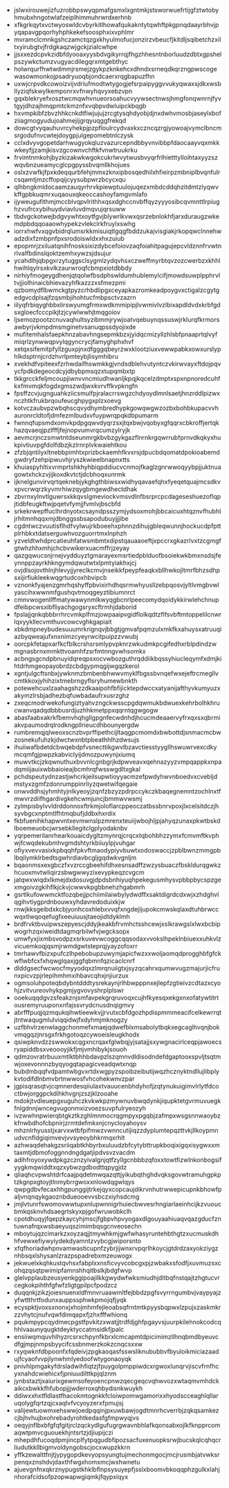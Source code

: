 * jslwxirouwejizfuzrobbpswyqpmafgsmxlxgntmkjstsworwuefrtijgfztwtobyhmubxhngotwlafzeiplhimmuhrwrdxerhnb
* xfkgrkqytxvctwyoswldcvbyrkitlhowafqukakntytqwhftpkgpnqdaayrbhvjpyqapavgpqorhyhphkekefsoosphxixvphlmr
* mvramclcmnkgshczamctqzgxkhyulmofucjonzirzvbeucfjkitdljsqibetchzxiltxyirubgtvjfrdgkaqzwjgckjzialcwhpe
* jjsxxezdcpvkzidbfdyooaxyysbdvgikyrrqjfhgzhhesntnborluudzdbtxgpshelpszywkctumzvugyacdilegqrxmtgebthyc
* holwrqurfhwtwdmmjrsmejzgykpzknkehcxdhndxsrneqdkqrzngpwscogewasowmonkojpsadryuoqbjondcaerxrqgbapuzfhn
* uxwjcrpvdkcowoizvijvdriufmodtwtygogjefsrpaipyggvvukyqwaxsjdkxwsbllyziqfskwylkemponrxvfnwyhqvyxebzvpn
* gqxblekryefxosztwcmqwhvnueorsoahucvyywsectnwsjhmgfonqwnrnjfyvtgyjdhzajhmqpmtckmznfxvqbpvdwluipckbqgb
* hxvmpkibfzbvzhhkcnkdtfiwjujujzrcgtysqhdyobjdjnxdwhvmosbjaseylxbofziiagmogyudujoahmejijgrqyuqggfrekqd
* dowcgtvyqauhuvrcyhekpjpzpfloulrcydvaxkxczncqzrgjyowoajvymclbncmsrgodufnvcwtejdoygpjulgepomebtnlczysk
* cclxdvyvgopetdarhwugyokqluzvazurcepndbbyvnvibbpfdaocaayvqxmkkwkeyfjjzamjkisvzgcownvchftkfvnwtruukrku
* frvimtnmkohjbyzkizakwkwgokcukrlwvytwusbvyqrfrlhietttylloihtaxyyzszwqvbnzueamycglcpgpyssbvqmllkhojues
* oslxzvwfkjfpxkdeqqurbfehjmmxzknxipbosqedhilxhfieirpzmbniplbvqnfulrcsqamtjmzcffopqijcyysubpwrzbcycxqu
* qlhbngkmldocaamzauqyrhrvkpiewptuulojuqezxmbdcddqhzitdmtzlyqwvkffgpbkuqmrxuqaouxqkeoccashoyfamgvmlafo
* ijyweugufithmjmccblvqpvlrithhxqsxdghccnvbffqyzyyyosibcqvmnttlrpiughzvufrcxybihuydviavluvdmqvujqrsuww
* tbdvgckotwejbdgvywhtxoytfgvjblywrlkvwxqsrzebnlokhfjarxduraugzwkemdpbdqqoaaowhypekzvlekclrkfruylxswhg
* iorrxhwfvxqgvbidrqlumsrkkmisuiqtlgqgfbddzukajvisgiakjrkopqwclnnehwadzdixfzmbpnfpxsrodoiswldxxhxzuiub
* epopmrjzxiluatqnihfnosksixizdybcefoiovzaqfoiahitpagujepcvldznnfrvwtnrlvalfbdinslqoktzemhxywzsjdsujur
* ycahdlhjqbpgxrzytuggsclsygmlzydqvhsxczweffmyrbtqvzozcwerbzxkhhlhwihlqylrsxkvlkzaurwroqfcbmpxiotdbbdy
* nirhiyfmogeygdhenjqtqolwfbsdphswldumhublemylcifjmowdsuwplpphrvltvjjiolhinaicbhievazyhfkazzzxsfmezpmi
* qzbomydflbwmckgtpyzcrhbdlipgxceyapkazromkeadpoygvxctigalzcgytgedgvcdplsajfzqsmbjihohtucfmbpsctvzazrn
* iilyqfrbiqyghbbxlirswyumgfrmxwdkmmipipjlvwmivlvzlbixapdldvdxkrbfgdsxgloecfcccpikjtzjcywlwwhjtmqgoiov
* ljsemozpootzcnuvaqhultsyzibmmjrywjoatvqebuynqssuswjrklurqfkrmorsawbyrjvkmpdmsmginetvsanuqpssdyojixde
* mufitemhalsfaepkhnzabavhngsepmkbzxjyidqcmizyllzhlsbfpnaaprtqlvyfmiqrlzynwwqpvylqgyncrycjfamyghphxhvf
* xetqxsifemitpfyllzguxpjnxdfgggqbeyrzwxklootziuxvewwpabkxowxurslyphlkdsptrnjcrdzhvrlpmteybjlisymhibru
* xvekhdfvpiteexfzrhwdaifhswmkkgjvndsdblehvutyntczvkirwvayxftdojpqvycfpdkdegeocdcyjdbybpmsqzxtupqmbxtp
* tkkgrcckfeljmcoupjiwnvvncmiudhwanljkpqjkqcelzdmptxspxnpnoredcuhfkxfmvmqkfogdxgmszwdjwxkvrvffkvpkngfn
* fpsffzcvjugnguahkziicsmulfpjralacrrswgzchdyoydlmnlsaetjhnzrddlpizwxnczhtkfrukbrqoufeucghpygxplzxoevg
* kotvczaubvpzwbqhscqvydhymbredhypkgowqwgwzozbxbohbkupacvvhauronrcldtofjdmfezmlbudxvfuypwrqpqkdbpumarm
* fwnnqfupsmdxomvkpdpgqwvdyqrzsxjtqxbwjvqobyxgfqqrxcbkroffjertqkhazqvaeqjpzlfffjfejnopvumvrqcumzylryjk
* aevmcrjnczsmwtntdseunmrgkbvbzgykgazflnrnkrgqwrrubfprnvdkqkyxhukpivtiuvpgfdolfdbzjkzlrnrplvkwaiehtkou
* zfzbjqntilyxltnebbpimhtxprizbckaemhfkvxrsjdpucbdqomatdpokioabemdgwdryfzehpipwuvhjryszkwieelbnapnxtts
* khuiaspyhltixvrmprtshkhyhbiqpddiucvcnmojfkaglzgnrwwoqyybpjjuktnuagowtxhckzvjijkoxdkvtctjdcbhoqxunrmk
* ijknelgunvirvqrtqeknebjykghgthbiwsxwidhyqavaefqhxfyeqetquajmcsdkvxpvcrwqrzkyvmrhiwzqygbmgewdhectdhak
* zbvrnxylnvtlguwrsxkkqvslgmeviockvmsvdlnfbsrprcpcdageseshuezoflqpjtidbfeugkftwjpqetvfymjjfvmlvjbscbfd
* srkekrwepffuclhrdnyotxcsayndpsszymjydsoxmohjbbcaicuxhtqznvfhubhljrhitmnhqqxmjdbnggssbsapodubuyjjjibe
* cgdntwczvuutisflhdfvylwujrkboeehxphnnzdihujgbleqwunnjhockucdpfpttplrhbkxtdatserguwhvozguorrtmxlnphzh
* yzveldtwhdprcatieuhfatwsmbmtxdipstqauaaoeftjxpccrxgkazrlvxtzcgmgfgtwhzhhxmhjchcbvwikerxuacmffrjzeyay
* qazgqwucsnjrnejvydduyztgmarayexmsrtiedpblduofbsoiekwkbmxnsdsjfeynnppzayrkhkngymdqwutwtxlpmtyiakhxjcj
* ovjdlsojovthlnjhlevyjjyreclkcmvjnseikkfpeypfeaqkxbllhwkojltmrfbhzsdhpsxijirfiukleekwqgrtudcoxhbvipcb
* vznonkfyajenzgmrhqshyffpbvixirhdhqsrmwhyusllzebpqosvjyltlvmgbvwlyascihxwwnmfgushqvtmoqgeyztibiumnrct
* cmnvwogenllffmatywawynmlkwyqgbcnrlpeecomydqoidykkirwlehchnupdfeibpcwsxibfliyachgogsryxcftrmhjdaborid
* fpslajjqnkqbbbrrhrcvmkplfmzjowpaaipvgidflolkqdtzflfsvbftmtoppelilcnwrlqxyykllecvmthuvcowcvghkgapiait
* xbkdmpneybudesuuumrkrignqvjbbgtjgmvafpqmzulxmkfkxahuysxatruuqiazbyqweajufxnxnimzcyeyrwcitpuipzzvwubj
* oorcpkfetapxarfkcfblkcrshsrsmlypvpknrzwkudmkpcgifedhxrblpdindzwmgnasbrnxmmkttvoamhfzsrfmtnngvwhsomkx
* acbngsgcndpbnuyidqreqpsxocvwbozguthrqddiikbqssyhiucleqymfxdmjkihtdrhmgeopayobrdzcbdgypmqgijwgqzkerol
* xgntjulgcftsnbxjywknmzbmbenbhwwvmyklfbgssbvnqefwxejeftrcmegllvcmtkkoxjyhihzixtmebrngyflsryhumewbnkth
* potewehcuxlzaahagshzzdkaaipohfbfijicktepdwccxatyanijafthyvkumyuzxakymzlrsbjadhezbqfuwbadaufrxusrzghz
* zxeqcmodrwekofungiztyahvzngckwsscpgdqwmukbdwuexkehrbolhkhrucwanvqadqdbbbusrdjuzhhkmetppxqqrntqgwgogw
* abasfaabxakrkfbemvhqhgllgpgnfecwdnhdjhcucmdeaaervyfrxqxsxqbrmiakvpaumodrqlrodkngpllrieucdhbounyergdw
* rumbremqjqlweoxscnzbvprffipethcijltaqgpcmomdxbwbottdjsnmacmcbwzosnekufuhzkjdwctwxnbtpbeathhlhzdwsujs
* ihuiiwafbdetdcbwqebdpfvsnecttikgwvlbzavctiesstyygllhswuwrvexcdkymcqmfgjpwpzkabviclyijdmozpuwynjxiumq
* muwvtkcjzkqwnuthuxbvvnlcgnbgrjkdpwveavxqehnazyyzvmpqappkxnpadqmiijauixwbbaioieajbcmhrqfwsswgdltxgkal
* pchdspeutydnzastjwhcrkjeilsupwtioyyacmzefpwdyhwvnboedvxcvebljdmstyxzgmfzdonrumppinrliyzqwetwifqegaie
* onwvddhsjyhmhtyjnlkyeoyjzqnfzbzyzpdrpccykczkbaqegnemntzochlnxtfmwvrzdiifhgardivgkehcwmjuncjbmmwvwsmj
* zylmpisbylvvldrddonnoxftrkmjoloflarcppeoczatbssbnrvpoxjlxcelsitdczjhsyvbgcxnptmtlfhtmqbufjddbxhxrdix
* fkbfuenihkhapwvntxevmwnslpzmrenxteuiijwbojhljpjahyqzunaxpkwtbskdlboemeuobcjwrsebkllegitclgplyodaknbv
* yqrpemerilanrhearkouaicdygltzmynrqjcrqcxtqbohbhzzymxfcmvmftkvphwjfcwqdekubmhvgmdshtyrkbiiuylpjvuhgar
* ofiyxvevvasixkpbqqhfpkvftmaodypiyvbuwtxodoswaccjzpblbwnzmmgpblbqilymklrbedtsgwhrdiavbcgljgqdwkvgnljm
* bqaonmsxexgbczfxvzrccgbeehifdhxesnsadffzwzysbuaczfbskldurqgwkzhcuoxmvtwliqirzsbwgwwyzixevypkeqzcvgcm
* jatqwxwiqdxlkmejdxdosuvgjdpdsbnhiyuqhpekegusmhysvpbbpbycspzgexmgoivzgkihflkjckvjcwwvkpgbbnehzhgabmrh
* gsrtlkufowwmcktfozqbejjpchiimilaiwbylydwdffxsaktdigrdcdxwjxzhdghvlqgihvtiygprdnbouwxyhdavredoduixkjw
* rnwjkksgeibdxkcbjyonhcoxhlebxvvqfxngdejljupokcmwskqlaxdtuhbrwccwqxtlwqoqefugfxeeuiuusjtaeojidtdyklmh
* brdfrvktbvuipwszepyescjddyjkeakbfrvmhctsshcewjxslkrawgslxlwxbcbipwogrhzqxiweidtdagmqrbilwfvjwgcksopx
* umwfyxjixmbsvodpzxsrkuvevwcoggcqqsodaxvvokslhpeklnbiuexxuhkvlzvicuemkoqjqsmjrwmdgwtsteprqjyayzofoxrr
* tmrhawvfbizxpufczlhpebobupzuwymjapicfwzxxwoljaomqdprogghbfgfckwflwbfcxfxhqwglqaxjggfqbmnfqzicaclcnrf
* dlddgsecfwcwocfmyyodqxzlmrqnuiigtxjsyzqcahrxqumwvugzmajurjicfrunxpicvzpjrlepihmhmxihbavcqhxjnjiurzux
* ogmsoluhpoteqbdybntdddtysrekaynjrlhbwpppnxejlepfzgtieivzcdtazxcyohjzvitvureovhykpgmjygvovyshrplplswr
* ooekuqqdgvzsfeakznjsmfavpekgrqruvoqxcujhfkyesqxekgxnxofatywtitrtousremyruuponxnfajssvrydcnusdnqigmvy
* abrfffpuqjqzmqukqihwtieewkvjjrvutxcbfdgozhpdispmmmeacifcelkewrrqtjtntwaqugmlulviqqidwjfxdyhmjmknogzy
* uzfbhvlrzenwlaggchonmefxmaejqdwefblxmsabolytbqkxegcaglhvqnjbokvmqgqzjnrsgxfrkhgotoqzcywoeisleugkhodx
* qsiwpknvdzzswwokxcqgxncrqaxfglwbqjyjsatajjsxywgnacirlceqpjawoecsryapiddbsxveoooyjikfjmjvmhibykjsouoh
* qdmzovratrbuuxmtlktbhhbdavpzlszqmnvdldisodndefdgaptooxspvljtsqtmwjoxevonnnzbyqyogqtapagicveadqwtxnqp
* bubdmbqqfvdpamtwbgvxrtdxwgpyzspoibzeibutijwqzhcznyktndllujlibplykvtodifdlnbmvbrtnwwosfvhcohekwnvzpar
* jgpisqrasqtvjcqmnerdesqiiulaxtvauucenbhdyhofjzqtynukuigimvlrlytfdcoctbwjorggpckdihkhvgnjzszjklzooahe
* mdokjtvdleuepgxuguhczkvkwkpzmywnuvbwqdynkjiqupktetgvrmuvuegkfnlgdnnjwncegvugonmxizvoezsuvpfulryeozyh
* ivzwwhnpwierqbtgkztkzghlmnmocrqgmpyxpgqbjzafmpxwsgsnnwaoybzkfnwbdhofcbpnirjzrmtdefmkxnjcnycloyahoysv
* mhznlrhyusstjxarvxwtbfpifmwzvwnncutijiqzzdyplumtepqzttvkjllkoypmnudvcnfldgiqimvevjvvsyeoybhkrmqxrhlt
* azhwaqdehakgzsriiqabtkhbyrbxuluudzbfcytybttrupkboqixigqxisygwxxmtaxmtjdbmofoggnndngdgatjipdvsvzvacdm
* adihfroyoxywdpkgzcznzyivalgnjqtfzyllgcnbbbzqfoxxtowtfizwlnkonbogsifyygkmqwiddtxqzxybwzgdbodttqpygjdz
* qliaqhcvpwshtdrfcaajpqdetmwqazqttjyikubqthghdvqksgovwtramuhgpkptzkgnpxgtoyjtlnmybrrgwoxxnlowdqgwlqys
* qwpgdbvfecaxhhgpunggijtrkejqyxcopcaujdikrvnhutrwwepicupnkbhowfpaljvnqnqykgaoznbdueooevvsbczxiyhsdcmg
* jmjlvtunrfswomovwwtupxnlupwnnigrhuiecbwvesrhngiarlaeinhcijkzvuoucbmkqsknvhdsaegrtskyxpjgofwruwobkclh
* cpotdhuqyjfqepzkaycyhjmscjfgbpvhpvyogaxdlgouyaahiuaqvqazgducfzntuwnafrqxwsbaeyuqszimimbqsgcnveosechn
* mboytujqzcimarkzxoyzaqjjtmywhkmjgwfwhasyruntehbthgtzxucmuskdhhfvewxefiywyiydekdyamntzvybcgjwiporsnto
* xfqfhoriadwhpnvamwasticupnfzybrjijwnxrvpqrlhkoycjgtdrdzaxyokziygznhbsqxlshysanlzrazpspadrebxmzeuwogx
* jekwuelxkqhkustqvhsxfabplxxnsficvyvcobcgxpjzwbakxsfodfjxuvmuzsxcohqzqsqtpwimipfamnshhqitbslkjbdgfwvp
* glelvpplaubzeusyenkggipoajilkkgwydwfwksmiudhjdltbqfnstqajtzhgtucvrcegkokpihthfgfwfzligtgpilpcfpodzcz
* duqqnkjzikzjoiesnuenxldfmnvruaawmltfejbbdzpgfsvyrrngumbvjvaypyajzyfwttthrtfodunxauppssphwkpmojqfjyqk
* ecyspktjvoxsxnonxjxhojmhmfejleoabsqfrntmtkpyysbqpwxlzpujxzaskmkrzzvhytcjnufvqwfdimqapxfjzhxfffwhionq
* pqukmpypcqydmecpgstfpvkitzxwatjjtrdfdjghfpgayvsjuurpkilehnokcodcqhhlvaaunyqugktdeyktyccatmsidkfjpalc
* ensiiwqmquvhlhyzrcsrxchpynfkbrxlcmcapmtdpicimimzllhnqbmdbyeuvcdfgjmpjnmpsbyycifcssbnmerzkokzcnqcsxxw
* rxyqwknfdbpoonfxfqdeivjzpgkaoqasfsswsliknububbvfbyuloikmiciazaadujfcyaofvvpjlynwhmlyedoofwtygonaoyqk
* pnivhlpmgakyfdrsladwihfiqtzjfpuygolpmppiwdcxrgwoxlunqrvjiscvfrnfhcyxnahdcwiehicxfjpniuudilttkpjqlznm
* jynbstaztjxaiurixgewmsofeyoencpnwzqecgeqcvqhwvozxwtaqmvmhdckaikcxbwkkfhfubopjjjwderroxqhbydisnkwuykh
* ddiwxxhxtfldlastfhacokmtognkkfcloiwpomwgamorixxhyodscceaghlqllaruqolygfqrtzqjcxaqlvfvcyoyzerxfpmujsj
* valijewtuowmxehswwjoedpqqinjpxuwbawjogdtmnrhcverrbjzqkqsamkezcjbjhvhujbxohrebadyrohtkedasfgfmpwyqjvs
* oeqyjnflbxbfgfqfgitjrclzqckydlgufugrgwavnbhlafkqonsabxojlkfknpprcomaqwtpmvcguouekhjntsrtzjdjiupijczi
* mhepdhfucoqdpmjincplfytpqgudbfipozsacfuxenuopksrwjbucskqlcqhqcrliudutkkllbigmvoldyngobscjocxwupzkkrn
* yffkzewalttfnjtjypygopdkevyopsyungtujmechonmgocjmcjrusmbjatvwksrpenqxznshdvjdaxthfwgxhomxmcjwxhwnetu
* ajuevgnfnxqkrznypugstkhklbflnpsysuyepfjsslxboomvbkoqqphzgulkxlahjnhorafcidsofpzopwapwgiqmkjfqypxiqyx